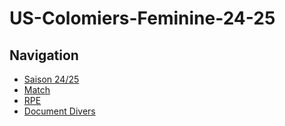 # US-Colomiers-Feminine-24-25
<!DOCTYPE html>
<html lang="fr">
<head>
    <meta charset="UTF-8">
    <meta name="viewport" content="width=device-width, initial-scale=1.0">
    <link rel="stylesheet" href="style.css"> </head>
<body>
    <h2>Navigation</h2>
    <ul>
        <li><a href="Saison2425.md">Saison 24/25</a></li>
        <li><a href="Match.md">Match</a></li>
        <li><a href="RPE.md">RPE</a></li>
        <li><a href="Documentdivers.md">Document Divers</a></li>
    </ul>
</body>
</html>
